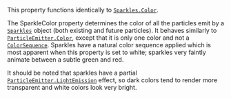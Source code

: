 This property functions identically to [`Sparkles.Color`](https://create.roblox.com/docs/reference/engine/classes/Sparkles#Color).

The SparkleColor property determines the color of all the particles emit
by a [`Sparkles`](https://create.roblox.com/docs/reference/engine/classes/Sparkles) object (both existing and future particles). It
behaves similarly to [`ParticleEmitter.Color`](https://create.roblox.com/docs/reference/engine/classes/ParticleEmitter#Color), except that it is only
one color and not a [`ColorSequence`](https://create.roblox.com/docs/reference/engine/datatypes/ColorSequence). Sparkles have a natural
color sequence applied which is most apparent when this property is set to
white; sparkles very faintly animate between a subtle green and red.

It should be noted that sparkles have a partial
[`ParticleEmitter.LightEmission`](https://create.roblox.com/docs/reference/engine/classes/ParticleEmitter#LightEmission) effect, so dark colors tend to
render more transparent and white colors look very bright.